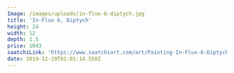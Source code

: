 ```yaml
---
Image: /images/uploads/in-flux-6-diptych.jpg
title: 'In-Flux 6, Diptych'
height: 24
width: 12
depth: 1.5
price: 1043
saatchiLink: 'https://www.saatchiart.com/art/Painting-In-Flux-6-Diptych/189576/2200215/view'
date: 2019-12-29T01:01:14.558Z
---
```


